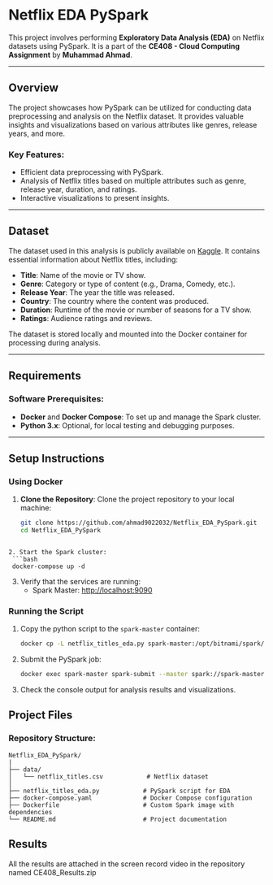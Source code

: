 # Netflix EDA PySpark

This project involves performing **Exploratory Data Analysis (EDA)** on Netflix datasets using PySpark. It is a part of the **CE408 - Cloud Computing Assignment** by **Muhammad Ahmad**.

---

## Overview

The project showcases how PySpark can be utilized for conducting data preprocessing and analysis on the Netflix dataset. It provides valuable insights and visualizations based on various attributes like genres, release years, and more.

### Key Features:
- Efficient data preprocessing with PySpark.
- Analysis of Netflix titles based on multiple attributes such as genre, release year, duration, and ratings.
- Interactive visualizations to present insights.

---

## Dataset

The dataset used in this analysis is publicly available on [Kaggle](https://www.kaggle.com/datasets/shivamb/amazon-prime-movies-and-tv-shows?resource=download). It contains essential information about Netflix titles, including:
- **Title**: Name of the movie or TV show.
- **Genre**: Category or type of content (e.g., Drama, Comedy, etc.).
- **Release Year**: The year the title was released.
- **Country**: The country where the content was produced.
- **Duration**: Runtime of the movie or number of seasons for a TV show.
- **Ratings**: Audience ratings and reviews.

The dataset is stored locally and mounted into the Docker container for processing during analysis.

---

## Requirements

### Software Prerequisites:
- **Docker** and **Docker Compose**: To set up and manage the Spark cluster.
- **Python 3.x**: Optional, for local testing and debugging purposes.

---

## Setup Instructions

### Using Docker
1. **Clone the Repository**:
   Clone the project repository to your local machine:
   ```bash
   git clone https://github.com/ahmad9022032/Netflix_EDA_PySpark.git
   cd Netflix_EDA_PySpark
  ```

2. Start the Spark cluster:
   ```bash
   docker-compose up -d
   ```

3. Verify that the services are running:
   - Spark Master: [http://localhost:9090](http://localhost:9090)

### Running the Script
1. Copy the python script to the `spark-master` container:
   ```bash
   docker cp -L netflix_titles_eda.py spark-master:/opt/bitnami/spark/amazonPrime_eda.py
   ```

2. Submit the PySpark job:
   ```bash
   docker exec spark-master spark-submit --master spark://spark-master:7077 /opt/bitnami/spark/amazonPrime_eda.py
   ```

3. Check the console output for analysis results and visualizations.



## Project Files

### Repository Structure:
```
Netflix_EDA_PySpark/
|
├── data/
│   └── netflix_titles.csv            # Netflix dataset
│
├── netflix_titles_eda.py            # PySpark script for EDA
├── docker-compose.yaml              # Docker Compose configuration
├── Dockerfile                       # Custom Spark image with dependencies
└── README.md                        # Project documentation
```


## Results
All the results are attached in the screen record video in the repository named CE408_Results.zip


